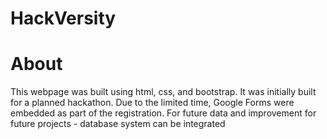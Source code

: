 # HackVersity

<h1>About</h1>

<p>This webpage was built using html, css, and bootstrap. It was initially built for a planned hackathon. Due to the limited time, Google Forms were embedded as part of the registration. For future data and improvement for future projects - database system can be integrated</p>
